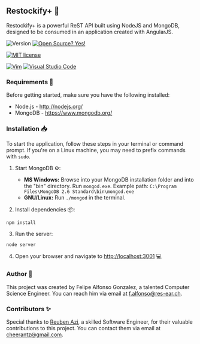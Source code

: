 ## Restockify+ :rocket:

Restockify+ is a powerful ReST API built using NodeJS and MongoDB, designed to be consumed in an application created with AngularJS.

![Version](https://img.shields.io/github/release/NymexData/Restockify.svg?style=flat&color=blue)
[![Open Source? Yes!](https://badgen.net/badge/Open%20Source%20%3F/Yes%21/blue?icon=github)](https://github.com/Naereen/badges/)

[![MIT license](https://img.shields.io/badge/License-MIT-blue.svg)](https://lbesson.mit-license.org/)

<!-- Not using GPL license
[![GPL license](https://img.shields.io/badge/License-GPL-blue.svg)](http://perso.crans.org/besson/LICENSE.html)
-->

[![Vim](https://img.shields.io/badge/--019733?logo=vim)](https://www.vim.org/)
[![Visual Studio Code](https://img.shields.io/badge/--007ACC?logo=visual%20studio%20code&logoColor=ffffff)](https://code.visualstudio.com/)

### Requirements :memo:
Before getting started, make sure you have the following installed:
* Node.js - http://nodejs.org/
* MongoDB - https://www.mongodb.org/

### Installation :inbox_tray:
To start the application, follow these steps in your terminal or command prompt. If you're on a Linux machine, you may need to prefix commands with `sudo`.

1. Start MongoDB :gear::
   - **MS Windows:**
     Browse into your MongoDB installation folder and into the "bin" directory.
     Run `mongod.exe`.
     Example path: `C:\Program Files\MongoDB 2.6 Standard\bin\mongod.exe`
   - **GNU/Linux:**
     Run `./mongod` in the terminal.

2. Install dependencies :package::

```
npm install
```

3. Run the server:

```
node server
```

4. Open your browser and navigate to [http://localhost:3001](http://localhost:3001) :computer:

### Author :bust_in_silhouette:
This project was created by Felipe Alfonso Gonzalez, a talented Computer Science Engineer. You can reach him via email at f.alfonso@res-ear.ch.

### Contributors :sparkles:
Special thanks to [Reuben Azi](https://geekyourselfblog.wordpress.com/), a skilled Software Engineer, for their valuable contributions to this project. You can contact them via email at cheerantz@gmail.com.
